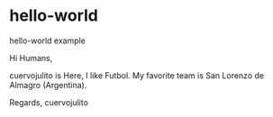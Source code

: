 # hello-world
hello-world example

Hi Humans,

cuervojulito is Here, I like Futbol. My favorite team is San Lorenzo de Almagro (Argentina).

Regards,
cuervojulito
